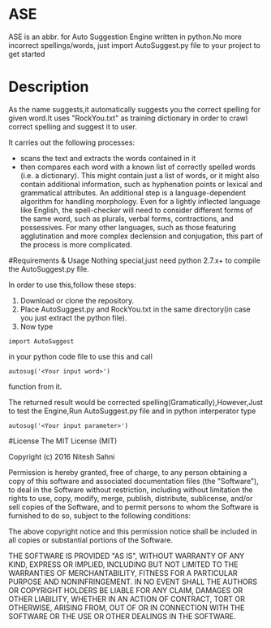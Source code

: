 # ASE
ASE is an abbr. for Auto Suggestion Engine written in python.No more incorrect spellings/words, just import AutoSuggest.py file to your project to get started

# Description
As the name suggests,it automatically suggests you the correct spelling for given word.It uses "RockYou.txt" as training dictionary in order to crawl correct spelling and suggest it to user.

It carries out the following processes:

- scans the text and extracts the words contained in it
- then compares each word with a known list of correctly spelled words (i.e. a dictionary). This might contain just a list of words, or it might also contain additional information, such as hyphenation points or lexical and grammatical attributes.
An additional step is a language-dependent algorithm for handling morphology. Even for a lightly inflected language like English, the spell-checker will need to consider different forms of the same word, such as plurals, verbal forms, contractions, and possessives. For many other languages, such as those featuring agglutination and more complex declension and conjugation, this part of the process is more complicated.

#Requirements & Usage
Nothing special,just need python 2.7.x+ to compile the AutoSuggest.py file.

In order to use this,follow these steps:

1. Download or clone the repository.
2. Place AutoSuggest.py and RockYou.txt in the same directory(in case you just extract the python file).
3. Now type
```
import AutoSuggest
```
in your python code file to use this and call
```
autosug('<Your input word>')
```
function from it.

The returned result would be corrected spelling(Gramatically),However,Just to test the Engine,Run AutoSuggest.py file and in python interperator type 
```
autosug('<Your input parameter>')
```

#License
The MIT License (MIT)

Copyright (c) 2016 Nitesh Sahni

Permission is hereby granted, free of charge, to any person obtaining a copy
of this software and associated documentation files (the "Software"), to deal
in the Software without restriction, including without limitation the rights
to use, copy, modify, merge, publish, distribute, sublicense, and/or sell
copies of the Software, and to permit persons to whom the Software is
furnished to do so, subject to the following conditions:

The above copyright notice and this permission notice shall be included in all
copies or substantial portions of the Software.

THE SOFTWARE IS PROVIDED "AS IS", WITHOUT WARRANTY OF ANY KIND, EXPRESS OR
IMPLIED, INCLUDING BUT NOT LIMITED TO THE WARRANTIES OF MERCHANTABILITY,
FITNESS FOR A PARTICULAR PURPOSE AND NONINFRINGEMENT. IN NO EVENT SHALL THE
AUTHORS OR COPYRIGHT HOLDERS BE LIABLE FOR ANY CLAIM, DAMAGES OR OTHER
LIABILITY, WHETHER IN AN ACTION OF CONTRACT, TORT OR OTHERWISE, ARISING FROM,
OUT OF OR IN CONNECTION WITH THE SOFTWARE OR THE USE OR OTHER DEALINGS IN THE
SOFTWARE.

